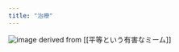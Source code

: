 ```yaml
---
title: "治療"
---
```


![image](https://gyazo.com/59fe64db781e4997d3f33f5736a8c39e/thumb/1000)
derived from [[平等という有害なミーム]]
